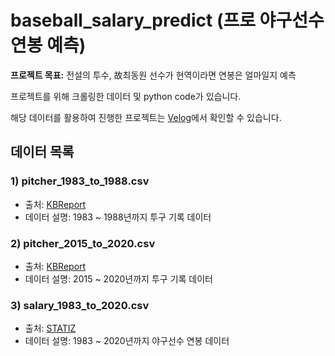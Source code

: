 # baseball_salary_predict (프로 야구선수 연봉 예측)
**프로젝트 목표:** 전설의 투수, 故최동원 선수가 현역이라면 연봉은 얼마일지 예측

프로젝트를 위해 크롤링한 데이터 및 python code가 있습니다.

해당 데이터를 활용하여 진행한 프로젝트는 [Velog](https://velog.io/@whitesummer/제로베이스-데이터-취업-스쿨-9기-ML-과제-프로-야구선수-연봉-예측)에서 확인할 수 있습니다.

## 데이터 목록
### 1) pitcher_1983_to_1988.csv
- 출처: [KBReport](http://www.kbreport.com/history/pitcher/main)
- 데이터 설명: 1983 ~ 1988년까지 투구 기록 데이터

### 2) pitcher_2015_to_2020.csv
- 출처: [KBReport](http://www.kbreport.com/leader/pitcher/main)
- 데이터 설명: 2015 ~ 2020년까지 투구 기록 데이터

### 3) salary_1983_to_2020.csv
- 출처: [STATIZ](http://www.statiz.co.kr/salary.php?opt=0&sopt={year}&cnv=&pos=&te={team})
- 데이터 설명: 1983 ~ 2020년까지 야구선수 연봉 데이터
